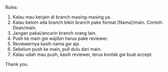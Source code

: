 Rules:
1. Kalau mau kerjain di branch masing-masing ya.
2. Kalau belom ada branch bikin branch pake format [Nama]/main. Contoh: Dean/main.
3. Jangan pakai/ancurin branch orang lain.
4. Push ke main gw wajibin harus pake reviewer.
5. Reviewernya kasih nama gw aja
6. Sebelum push ke main, pull dulu dari main.
7. Kalau udah mau push, kasih reviewer, terus kontak gw buat accept.

Thank you.
